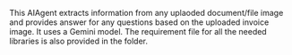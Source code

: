 This AIAgent extracts information from any uplaoded document/file image and provides answer for any questions based on the uploaded invoice image.  It uses a Gemini model.  The requirement file for all the needed libraries is also provided in the folder.